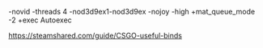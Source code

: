 -novid -threads 4 -nod3d9ex1-nod3d9ex -nojoy -high +mat_queue_mode -2 +exec Autoexec 

https://steamshared.com/guide/CSGO-useful-binds
